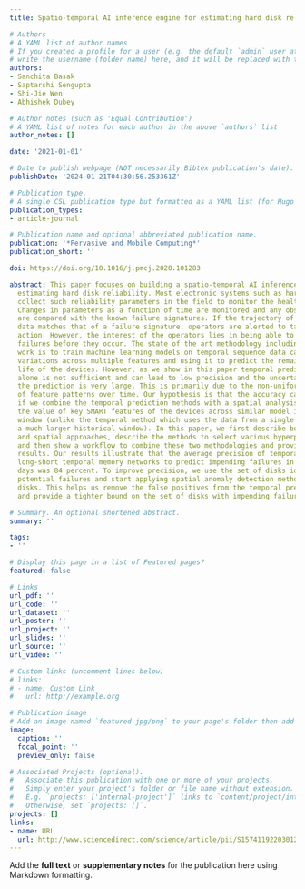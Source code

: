 ```yaml
---
title: Spatio-temporal AI inference engine for estimating hard disk reliability

# Authors
# A YAML list of author names
# If you created a profile for a user (e.g. the default `admin` user at `content/authors/admin/`), 
# write the username (folder name) here, and it will be replaced with their full name and linked to their profile.
authors:
- Sanchita Basak
- Saptarshi Sengupta
- Shi-Jie Wen
- Abhishek Dubey

# Author notes (such as 'Equal Contribution')
# A YAML list of notes for each author in the above `authors` list
author_notes: []

date: '2021-01-01'

# Date to publish webpage (NOT necessarily Bibtex publication's date).
publishDate: '2024-01-21T04:30:56.253361Z'

# Publication type.
# A single CSL publication type but formatted as a YAML list (for Hugo requirements).
publication_types:
- article-journal

# Publication name and optional abbreviated publication name.
publication: '*Pervasive and Mobile Computing*'
publication_short: ''

doi: https://doi.org/10.1016/j.pmcj.2020.101283

abstract: This paper focuses on building a spatio-temporal AI inference engine for
  estimating hard disk reliability. Most electronic systems such as hard disks routinely
  collect such reliability parameters in the field to monitor the health of the system.
  Changes in parameters as a function of time are monitored and any observed changes
  are compared with the known failure signatures. If the trajectory of the measured
  data matches that of a failure signature, operators are alerted to take corrective
  action. However, the interest of the operators lies in being able to identify the
  failures before they occur. The state of the art methodology including our prior
  work is to train machine learning models on temporal sequence data capturing the
  variations across multiple features and using it to predict the remaining useful
  life of the devices. However, as we show in this paper temporal prediction capability
  alone is not sufficient and can lead to low precision and the uncertainty around
  the prediction is very large. This is primarily due to the non-uniform progression
  of feature patterns over time. Our hypothesis is that the accuracy can be improved
  if we combine the temporal prediction methods with a spatial analysis that compares
  the value of key SMART features of the devices across similar model in a fixed time
  window (unlike the temporal method which uses the data from a single device and
  a much larger historical window). In this paper, we first describe both temporal
  and spatial approaches, describe the methods to select various hyperparameters,
  and then show a workflow to combine these two methodologies and provide comparative
  results. Our results illustrate that the average precision of temporal methods using
  long-short temporal memory networks to predict impending failures in the next ten
  days was 84 percent. To improve precision, we use the set of disks identified as
  potential failures and start applying spatial anomaly detection methods on those
  disks. This helps us remove the false positives from the temporal prediction results
  and provide a tighter bound on the set of disks with impending failure.

# Summary. An optional shortened abstract.
summary: ''

tags:
- ''

# Display this page in a list of Featured pages?
featured: false

# Links
url_pdf: ''
url_code: ''
url_dataset: ''
url_poster: ''
url_project: ''
url_slides: ''
url_source: ''
url_video: ''

# Custom links (uncomment lines below)
# links:
# - name: Custom Link
#   url: http://example.org

# Publication image
# Add an image named `featured.jpg/png` to your page's folder then add a caption below.
image:
  caption: ''
  focal_point: ''
  preview_only: false

# Associated Projects (optional).
#   Associate this publication with one or more of your projects.
#   Simply enter your project's folder or file name without extension.
#   E.g. `projects: ['internal-project']` links to `content/project/internal-project/index.md`.
#   Otherwise, set `projects: []`.
projects: []
links:
- name: URL
  url: http://www.sciencedirect.com/science/article/pii/S1574119220301231
---
```


Add the **full text** or **supplementary notes** for the publication here using Markdown formatting.

